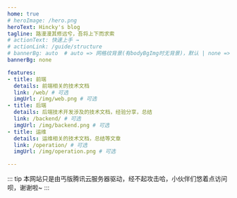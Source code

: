 ```yaml
---
home: true
# heroImage: /hero.png
heroText: Hincky's blog
tagline: 路漫漫其修远兮，吾将上下而求索
# actionText: 快速上手 →
# actionLink: /guide/structure
# bannerBg: auto  # auto => 网格纹背景(有bodyBgImg时无背景)，默认 | none => 无 | '大图地址' | background: 自定义背景样式       提示：如发现文本颜色不适应你的背景时可以到palette.styl修改$bannerTextColor变量
bannerBg: none

features:
- title: 前端
  details: 前端相关的技术文档
  link: /web/ # 可选
  imgUrl: /img/web.png # 可选
- title: 后端
  details: 后端技术开发涉及的技术文档，经验分享，总结
  link: /backend/ # 可选
  imgUrl: /img/backend.png # 可选
- title: 运维
  details: 运维相关的技术文档，总结等文章
  link: /operation/ # 可选
  imgUrl: /img/operation.png # 可选

---
```


::: tip
本网站只是由丐版腾讯云服务器驱动，经不起攻击哈，小伙伴们悠着点访问呗，谢谢啦~
:::



<!-- **公众号**

学习不走弯路，关注公众号「hincky」，看更多通俗易懂的知识！

![img](/img/hincky-ERcode-28KB.jpg) -->


